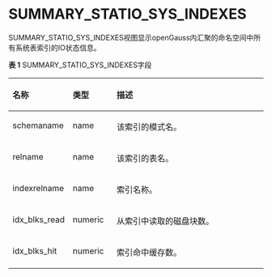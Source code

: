# SUMMARY\_STATIO\_SYS\_INDEXES

SUMMARY\_STATIO\_SYS\_INDEXES视图显示openGauss内汇聚的命名空间中所有系统表索引的IO状态信息。

**表 1**  SUMMARY\_STATIO\_SYS\_INDEXES字段

<a name="zh-cn_topic_0237122682_table181039577167"></a>
<table><thead align="left"><tr id="zh-cn_topic_0237122682_row51634575163"><th class="cellrowborder" valign="top" width="18.96%" id="mcps1.2.4.1.1"><p id="zh-cn_topic_0237122682_p11163175712162"><a name="zh-cn_topic_0237122682_p11163175712162"></a><a name="zh-cn_topic_0237122682_p11163175712162"></a><strong id="zh-cn_topic_0237122682_b6163205712166"><a name="zh-cn_topic_0237122682_b6163205712166"></a><a name="zh-cn_topic_0237122682_b6163205712166"></a>名称</strong></p>
</th>
<th class="cellrowborder" valign="top" width="17.39%" id="mcps1.2.4.1.2"><p id="zh-cn_topic_0237122682_p12163105791620"><a name="zh-cn_topic_0237122682_p12163105791620"></a><a name="zh-cn_topic_0237122682_p12163105791620"></a><strong id="zh-cn_topic_0237122682_b0163185701612"><a name="zh-cn_topic_0237122682_b0163185701612"></a><a name="zh-cn_topic_0237122682_b0163185701612"></a>类型</strong></p>
</th>
<th class="cellrowborder" valign="top" width="63.65%" id="mcps1.2.4.1.3"><p id="zh-cn_topic_0237122682_p61648578165"><a name="zh-cn_topic_0237122682_p61648578165"></a><a name="zh-cn_topic_0237122682_p61648578165"></a><strong id="zh-cn_topic_0237122682_b5164155761619"><a name="zh-cn_topic_0237122682_b5164155761619"></a><a name="zh-cn_topic_0237122682_b5164155761619"></a>描述</strong></p>
</th>
</tr>
</thead>
<tbody><tr id="zh-cn_topic_0237122682_row1416415572167"><td class="cellrowborder" valign="top" width="18.96%" headers="mcps1.2.4.1.1 "><p id="zh-cn_topic_0237122682_p31642572163"><a name="zh-cn_topic_0237122682_p31642572163"></a><a name="zh-cn_topic_0237122682_p31642572163"></a>schemaname</p>
</td>
<td class="cellrowborder" valign="top" width="17.39%" headers="mcps1.2.4.1.2 "><p id="zh-cn_topic_0237122682_p1416419574162"><a name="zh-cn_topic_0237122682_p1416419574162"></a><a name="zh-cn_topic_0237122682_p1416419574162"></a>name</p>
</td>
<td class="cellrowborder" valign="top" width="63.65%" headers="mcps1.2.4.1.3 "><p id="zh-cn_topic_0237122682_p1316418570168"><a name="zh-cn_topic_0237122682_p1316418570168"></a><a name="zh-cn_topic_0237122682_p1316418570168"></a>该索引的模式名。</p>
</td>
</tr>
<tr id="zh-cn_topic_0237122682_row1416415715167"><td class="cellrowborder" valign="top" width="18.96%" headers="mcps1.2.4.1.1 "><p id="zh-cn_topic_0237122682_p916411579164"><a name="zh-cn_topic_0237122682_p916411579164"></a><a name="zh-cn_topic_0237122682_p916411579164"></a>relname</p>
</td>
<td class="cellrowborder" valign="top" width="17.39%" headers="mcps1.2.4.1.2 "><p id="zh-cn_topic_0237122682_p10164115713163"><a name="zh-cn_topic_0237122682_p10164115713163"></a><a name="zh-cn_topic_0237122682_p10164115713163"></a>name</p>
</td>
<td class="cellrowborder" valign="top" width="63.65%" headers="mcps1.2.4.1.3 "><p id="zh-cn_topic_0237122682_p1616495711615"><a name="zh-cn_topic_0237122682_p1616495711615"></a><a name="zh-cn_topic_0237122682_p1616495711615"></a>该索引的表名。</p>
</td>
</tr>
<tr id="zh-cn_topic_0237122682_row816445721612"><td class="cellrowborder" valign="top" width="18.96%" headers="mcps1.2.4.1.1 "><p id="zh-cn_topic_0237122682_p4165457131613"><a name="zh-cn_topic_0237122682_p4165457131613"></a><a name="zh-cn_topic_0237122682_p4165457131613"></a>indexrelname</p>
</td>
<td class="cellrowborder" valign="top" width="17.39%" headers="mcps1.2.4.1.2 "><p id="zh-cn_topic_0237122682_p111659578166"><a name="zh-cn_topic_0237122682_p111659578166"></a><a name="zh-cn_topic_0237122682_p111659578166"></a>name</p>
</td>
<td class="cellrowborder" valign="top" width="63.65%" headers="mcps1.2.4.1.3 "><p id="zh-cn_topic_0237122682_p161652572164"><a name="zh-cn_topic_0237122682_p161652572164"></a><a name="zh-cn_topic_0237122682_p161652572164"></a>索引名称。</p>
</td>
</tr>
<tr id="zh-cn_topic_0237122682_row41659578161"><td class="cellrowborder" valign="top" width="18.96%" headers="mcps1.2.4.1.1 "><p id="zh-cn_topic_0237122682_p116545718167"><a name="zh-cn_topic_0237122682_p116545718167"></a><a name="zh-cn_topic_0237122682_p116545718167"></a>idx_blks_read</p>
</td>
<td class="cellrowborder" valign="top" width="17.39%" headers="mcps1.2.4.1.2 "><p id="zh-cn_topic_0237122682_p11651957161616"><a name="zh-cn_topic_0237122682_p11651957161616"></a><a name="zh-cn_topic_0237122682_p11651957161616"></a>numeric</p>
</td>
<td class="cellrowborder" valign="top" width="63.65%" headers="mcps1.2.4.1.3 "><p id="zh-cn_topic_0237122682_p151651457181611"><a name="zh-cn_topic_0237122682_p151651457181611"></a><a name="zh-cn_topic_0237122682_p151651457181611"></a>从索引中读取的磁盘块数。</p>
</td>
</tr>
<tr id="zh-cn_topic_0237122682_row91651657171615"><td class="cellrowborder" valign="top" width="18.96%" headers="mcps1.2.4.1.1 "><p id="zh-cn_topic_0237122682_p1116517579163"><a name="zh-cn_topic_0237122682_p1116517579163"></a><a name="zh-cn_topic_0237122682_p1116517579163"></a>idx_blks_hit</p>
</td>
<td class="cellrowborder" valign="top" width="17.39%" headers="mcps1.2.4.1.2 "><p id="zh-cn_topic_0237122682_p6165157191611"><a name="zh-cn_topic_0237122682_p6165157191611"></a><a name="zh-cn_topic_0237122682_p6165157191611"></a>numeric</p>
</td>
<td class="cellrowborder" valign="top" width="63.65%" headers="mcps1.2.4.1.3 "><p id="zh-cn_topic_0237122682_p10166145771620"><a name="zh-cn_topic_0237122682_p10166145771620"></a><a name="zh-cn_topic_0237122682_p10166145771620"></a>索引命中缓存数。</p>
</td>
</tr>
</tbody>
</table>

